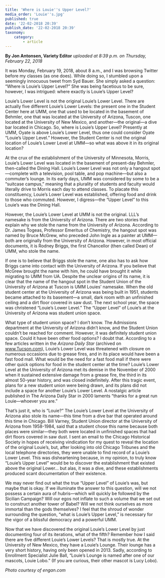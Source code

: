 ```yaml
---
title: 'Where is Louie''s Upper Level?'
media_order: 'Louie''s.jpg'
published: true
date: '22-02-2018 20:39'
publish_date: '22-02-2018 20:39'
taxonomy:
    category:
        - article
---
```


**By Jon Antonsen, Variety Editor** _uploaded at 8:39 p.m. on Thursday, February 22, 2018_

It was Monday, February 19, 2018, about 8 a.m., and I was browsing Twitter before my classes (as one does). While doing so, I stumbled upon a seemingly innocuous tweet from Syd Bauer. She simply asked a question: “Where is Louie’s Upper Level?” She was being facetious to be sure, however, I was intrigued: where exactly is Louie’s Upper Level?

Louie’s Lower Level is not the original Louie’s Lower Level. There are actually five different Louie’s Lower Levels: the present one in the Student Center here at UMM, one that used to be located in the basement of Behmler, one that was located at the University of Arizona, Tuscon, one located at the University of New Mexico, and another—the original—a dive bar located in Chicago. 
So, where is Louie’s Upper Level? Presently at UMM, Oyate is above Louie’s Lower Level, thus one could consider Oyate “Louie’s Upper Level.” However, the Student Center is not the original location of Louie’s Lower Level at UMM—so what was above it in its original location?

At the crux of the establishment of the University of Minnesota, Morris, Louie’s Lower Level was located in the basement of present-day Behmler, then-called the Dining Hall. Louie’s Lower Level was not only a hangout spot—complete with a television, pool table, and pop machine—but also a commuter’s lounge. 
In its early days, UMM was considered by some to be a “suitcase campus,” meaning that a plurality of students and faculty would literally drive to Morris each day to attend classes. To placate this constituency, Louie’s Lower Level was established, offering food and drink to those who commuted. However, I digress—the “Upper Level” to this Louie’s was the Dining Hall.

However, the Louie’s Lower Level at UMM is not the original. LLL’s namesake is from the University of Arizona. There are two stories that explain why we stole the name from the University of Arizona. According to Dr. James Togeas, Professor Emeritus of Chemistry, the hangout spot was named by Bruce McGrew, who preceded John Ingle as a painter at UMM—both are originally from the University of Arizona. However, in most official documents, it is Rodney Briggs, the first Chancellor (then called Dean) of UMM, who stole the name. 

If one is to believe that Briggs stole the name, one also has to ask how Briggs came into contact with the University of Arizona. If you believe that McGrew brought the name with him, he could have brought it while migrating to UMM from UA. Despite the unclear origins of its name, it is clear that the name of the hangout spot in the Student Union of the University of Arizona at Tuscon is UMM Louies’ namesake. 
When the old student center at the University of Arizona was being built in 1951, students became attached to its basement—a small, dark room with an unfinished ceiling and a dirt floor covered in saw dust. The next school year, the space was christened “Louie’s Lower Level.” The “Upper Level” of Louie’s at the University of Arizona was student union space. 

What type of student union space? I don’t know. The Admissions department at the University of Arizona didn’t know, and the Student Union couldn’t be reached for comment. However, it was definitely student union space. Could it have been other food options? I doubt that. According to a few articles written in the _Arizona Daily Star_ (archived on www.Tucson.com), Louie’s Lower Level was threatened with closure on numerous occasions due to grease fires, and in its place would have been a fast food mall. What would be the need for a fast food mall if there were other quick options for food in the student center at the time?
Louie’s Lower Level at the University of Arizona met its demise in the November of 2000 when it sustained extensive damage from a grease fire, the third in its almost 50-year history, and was closed indefinitely. After this tragic event, plans for a new student union were being drawn, and its plans did not include a space for another Louie’s Lower Level. A nostalgic article published in The Arizona Daily Star in 2000 laments “thanks for a great run Louie—whoever you are.”

That’s just it, who is “Louie?” The Louie’s Lower Level at the University of Arizona also stole its name—this time from a dive bar that operated around this time in Chicago. Bill Varney, Student Union director at the University of Arizona from 1958-1984, said that a student chose this name because both places were similar—they both were located in unfinished spaces that had dirt floors covered in saw dust. 
I sent an email to the Chicago Historical Society in hopes of receiving vindication for my quest to reveal the location of the original Louie’s, but, after looking into old Chicago Tribunes and the local telephone directories, they were unable to find record of a Louie’s Lower Level. This was disheartening because, in my opinion, to truly know “Louie’s Upper Level” would be to discover the establishment that existed above the original Lower... but alas, it was a dive, and these establishments produced scant documentation of their existence.

We may never find out what the true “Upper Level” of Louie’s was, but maybe that is okay. If we illuminate the answer to this question, will we not possess a certain aura of hubris—which will quickly be followed by the Sicilian Campaign? Will our egos not inflate to such a volume that we set out to construct another tower of Babel? Will we not think ourselves as more immortal than the gods themselves? I feel that the shroud of wonder surrounding the question, “what is Louie’s Upper Level,” is necessary for the vigor of a blissful democracy and a powerful UMM. 

Now that we have discovered the original Louie’s Lower Level by just documenting four of its iterations, what of the fifth? Remember how I said there are five different Louie’s Lower Levels? That is mostly true. At the University of New Mexico, they have a Louie’s Lounge. Their lounge has a very short history, having only been opened in 2013. Sadly, according to Enrollment Specialist Julie Ball, “Louie’s Lounge is named after one of our mascots, Louie Lobo.” (If you are curious, their other mascot is Lucy Lobo).

_Photo courtesy of engan.com_
